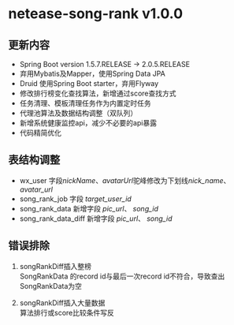 # netease-song-rank v1.0.0


## 更新内容
- Spring Boot version 1.5.7.RELEASE -> 2.0.5.RELEASE
- 弃用Mybatis及Mapper，使用Spring Data JPA
- Druid 使用Spring Boot starter，弃用Flyway
- 修改排行榜变化查找算法，新增通过score查找方式
- 任务清理、模板清理任务作为内置定时任务
- 代理池算法及数据结构调整（双队列）
- 新增系统健康监控api，减少不必要的api暴露
- 代码精简优化

## 表结构调整
- wx_user 字段*nickName*、*avatarUrl*驼峰修改为下划线*nick_name*、*avatar_url*
- song_rank_job 字段 *target_user_id*
- song_rank_data 新增字段 *pic_url*、 *song_id*
- song_rank_data_diff 新增字段 *pic_url*、 *song_id*

## 错误排除
1. songRankDiff插入整榜  
SongRankData 的record id与最后一次record id不符合，导致查出SongRankData为空

2. songRankDiff插入大量数据  
算法排行或score比较条件写反
